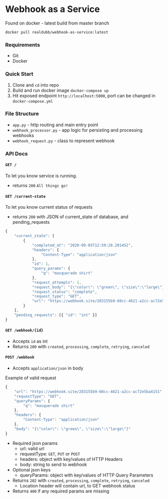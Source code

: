 # Webhook as a Service

Found on docker - latest build from master branch
 
 `docker pull realdubb/webhook-as-service:latest`

### Requirements
 - Git
 - Docker
 
### Quick Start
1. Clone and `cd` into repo
2. Build and run docker image `docker-compose up`
3. Hit exposed endpoint `http://localhost:5000`, port can be changed in `docker-compose.yml`


### File Structure
 - `app.py` - http routing and main entry point
 - `webhook_processor.py` - app logic for persisting and processing webhooks
 - `webhook_request.py` - class to represent webhook

### API Docs

#### `GET /` 
To let you know service is running.
 - returns `200` `All things go!`
 
#### `GET /current-state` 
To let you know current status of requests
 - returns `200` with JSON of current_state of database, and pending_requests
```js
{
    "current_state": [
        {
            "completed_at": "2020-09-03T12:59:28.201452",
            "headers": {
                "Content-Type": "application/json"
            },
            "id": 1,
            "query_params": {
                "q": "masquerade shirt"
            },
            "request_attempts": 1,
            "request_body": "{\"color\": \"green\", \"size\":\"large\"}",
            "request_status": "complete",
            "request_type": "GET",
            "url": "https://webhook.site/283155b9-60cc-4621-a2cc-ac72e5ba4151"
        }
    ],
    "pending_requests": [{ "id": "int" }]
}
```

#### `GET /webhook/{id}`
 - Accepts `id` as int
 - Returns `200` with `created`, `processing`, `complete`, `retrying`, `canceled`
    
#### `POST /webhook`
 - Accepts `application/json` in body
    
 Example of valid request
 
```js
{
    "url": "https://webhook.site/283155b9-60cc-4621-a2cc-ac72e5ba4151",
    "requestType": "GET", 
    "queryParams": {
        "q": "masquerade shirt"
    },
    "headers": {
        "Content-Type": "application/json"
    },
    "body": "{\"color\": \"green\", \"size\":\"large\"}"
}
```
  
- Required json params
    - url: valid url
    - requestType: `GET`, `PUT` or `POST`
    - headers: object with key/values of HTTP Headers
    - body: string to send to webhook
- Optional json keys
    - queryParams: object with key/values of HTTP Query Parameters
- Returns `202` with `created`, `processing`, `complete`, `retrying`, `canceled`
    - Location header will contain url, to GET webhook status
- Returns `400` if any required params are missing